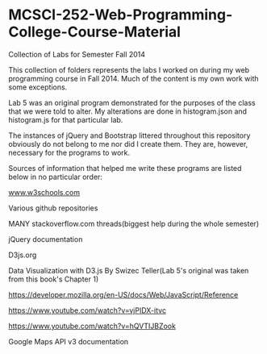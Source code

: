 MCSCI-252-Web-Programming-College-Course-Material
=================================================

Collection of Labs for Semester Fall 2014

This collection of folders represents the labs I worked on during my web programming course in Fall 2014. Much
of the content is my own work with some exceptions.

Lab 5 was an original program demonstrated for the purposes of the class that we were told to alter. My alterations 
are done in histogram.json and histogram.js for that particular lab. 

The instances of jQuery and Bootstrap littered throughout this repository obviously do not belong to me nor did I 
create them. They are, however, necessary for the programs to work.

Sources of information that helped me write these programs are listed below in no particular order:

www.w3schools.com

Various github repositories

MANY stackoverflow.com threads(biggest help during the whole semester)

jQuery documentation

D3js.org

Data Visualization with D3.js By Swizec Teller(Lab 5's original was taken from this book's Chapter 1)

https://developer.mozilla.org/en-US/docs/Web/JavaScript/Reference

https://www.youtube.com/watch?v=vjPIDX-itvc

https://www.youtube.com/watch?v=hQVTIJBZook

Google Maps API v3 documentation
